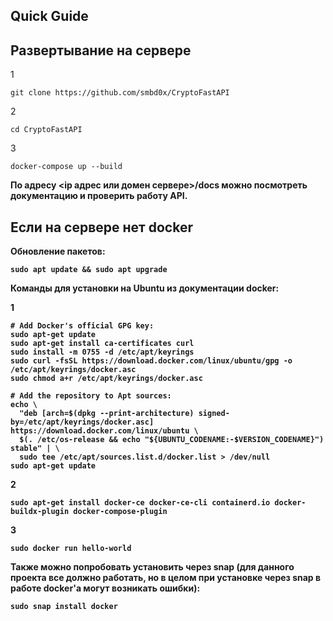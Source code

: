 ## Quick Guide ##
## Развертывание на сервере ##
1

    git clone https://github.com/smbd0x/CryptoFastAPI

2

    cd CryptoFastAPI

3

    docker-compose up --build

<b>По адресу <ip адрес или домен сервере>/docs можно посмотреть документацию и проверить работу API.</b>

## Если на сервере нет docker ##
<b>Обновление пакетов:<b>

    sudo apt update && sudo apt upgrade
    

<b>Команды для установки на Ubuntu из документации docker:<b>

1

    # Add Docker's official GPG key:
    sudo apt-get update
    sudo apt-get install ca-certificates curl
    sudo install -m 0755 -d /etc/apt/keyrings
    sudo curl -fsSL https://download.docker.com/linux/ubuntu/gpg -o /etc/apt/keyrings/docker.asc
    sudo chmod a+r /etc/apt/keyrings/docker.asc
    
    # Add the repository to Apt sources:
    echo \
      "deb [arch=$(dpkg --print-architecture) signed-by=/etc/apt/keyrings/docker.asc] https://download.docker.com/linux/ubuntu \
      $(. /etc/os-release && echo "${UBUNTU_CODENAME:-$VERSION_CODENAME}") stable" | \
      sudo tee /etc/apt/sources.list.d/docker.list > /dev/null
    sudo apt-get update

2

    sudo apt-get install docker-ce docker-ce-cli containerd.io docker-buildx-plugin docker-compose-plugin

3

    sudo docker run hello-world

<b>Также можно попробовать установить через snap (для данного проекта все должно работать, но в целом при установке через snap в работе docker'а могут возникать ошибки):</b>

    sudo snap install docker

